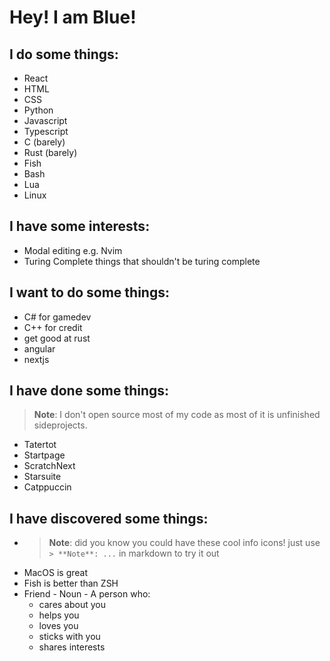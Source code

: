 # Hey! I am Blue!
## I do some things:
- React 
- HTML
- CSS
- Python
- Javascript
- Typescript
- C (barely)
- Rust (barely)
- Fish
- Bash
- Lua
- Linux
## I have some interests:
- Modal editing e.g. Nvim
- Turing Complete things that shouldn't be turing complete
## I want to do some things:
- C# for gamedev
- C++ for credit
- get good at rust
- angular
- nextjs
## I have done some things:
> **Note**: I don't open source most of my code as most of it is unfinished sideprojects.
- Tatertot
- Startpage
- ScratchNext
- Starsuite
- Catppuccin


## I have discovered some things:
- > **Note**: did you know you could have these cool info icons! just use `> **Note**: ...` in markdown to try it out
- MacOS is great
- Fish is better than ZSH
- Friend - Noun -
  A person who:
  - cares about you
  - helps you
  - loves you
  - sticks with you
  - shares interests

